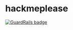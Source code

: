 # hackmeplease

[![GuardRails badge](https://badges.production.guardrails.io/erwinasriyar/hackmeplease.svg)](https://www.guardrails.io)